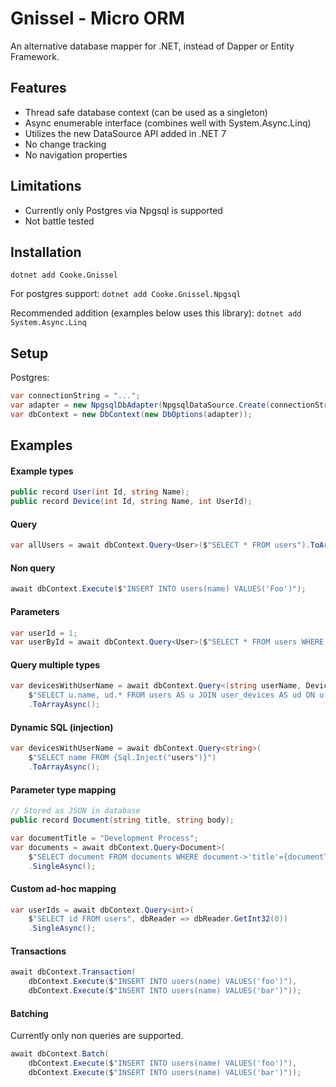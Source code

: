 # Gnissel - Micro ORM

An alternative database mapper for .NET, instead of Dapper or Entity Framework.

## Features

- Thread safe database context (can be used as a singleton)
- Async enumerable interface (combines well with System.Async.Linq)
- Utilizes the new DataSource API added in .NET 7
- No change tracking
- No navigation properties

## Limitations

- Currently only Postgres via Npgsql is supported
- Not battle tested

## Installation

`dotnet add Cooke.Gnissel`

For postgres support:
`dotnet add Cooke.Gnissel.Npgsql`

Recommended addition (examples below uses this library):
`dotnet add System.Async.Linq`

## Setup

Postgres:

```csharp
var connectionString = "...";
var adapter = new NpgsqlDbAdapter(NpgsqlDataSource.Create(connectionString));
var dbContext = new DbContext(new DbOptions(adapter));
```

## Examples

#### Example types

```csharp
public record User(int Id, string Name);
public record Device(int Id, string Name, int UserId);
```

#### Query

```csharp
var allUsers = await dbContext.Query<User>($"SELECT * FROM users").ToArrayAsync();
```

#### Non query

```csharp
await dbContext.Execute($"INSERT INTO users(name) VALUES('Foo')");
```

#### Parameters

```csharp
var userId = 1;
var userById = await dbContext.Query<User>($"SELECT * FROM users WHERE id={userId}").SingleAsync();
```

#### Query multiple types

```csharp
var devicesWithUserName = await dbContext.Query<(string userName, Device device)>(
    $"SELECT u.name, ud.* FROM users AS u JOIN user_devices AS ud ON u.id=ud.user_id")
    .ToArrayAsync();
```

#### Dynamic SQL (injection)

```csharp
var devicesWithUserName = await dbContext.Query<string>(
    $"SELECT name FROM {Sql.Inject("users")}")
    .ToArrayAsync();
```

#### Parameter type mapping

```csharp
// Stored as JSON in database
public record Document(string title, string body);
```

```csharp
var documentTitle = "Development Process";
var documents = await dbContext.Query<Document>(
    $"SELECT document FROM documents WHERE document->'title'={documentTitle:jsonb}")
    .SingleAsync();
```

#### Custom ad-hoc mapping

```csharp
var userIds = await dbContext.Query<int>(
    $"SELECT id FROM users", dbReader => dbReader.GetInt32(0))
    .SingleAsync();
```

#### Transactions

```csharp
await dbContext.Transaction(
    dbContext.Execute($"INSERT INTO users(name) VALUES('foo')"),
    dbContext.Execute($"INSERT INTO users(name) VALUES('bar')"));
```

#### Batching

Currently only non queries are supported.

```csharp
await dbContext.Batch(
    dbContext.Execute($"INSERT INTO users(name) VALUES('foo')"),
    dbContext.Execute($"INSERT INTO users(name) VALUES('bar')"));
```
